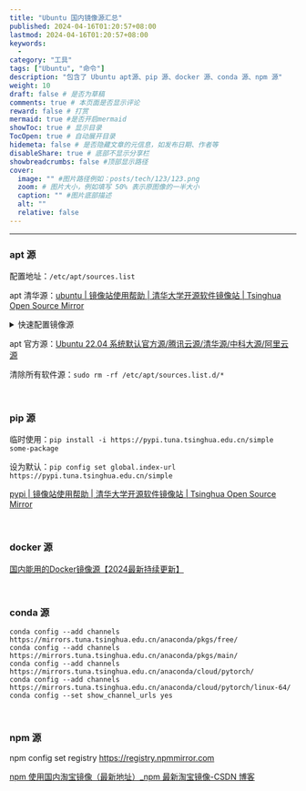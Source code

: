```yaml
---
title: "Ubuntu 国内镜像源汇总"
published: 2024-04-16T01:20:57+08:00
lastmod: 2024-04-16T01:20:57+08:00
keywords:
  -
category: "工具"
tags: ["Ubuntu", "命令"]
description: "包含了 Ubuntu apt源、pip 源、docker 源、conda 源、npm 源"
weight: 10
draft: false # 是否为草稿
comments: true # 本页面是否显示评论
reward: false # 打赏
mermaid: true #是否开启mermaid
showToc: true # 显示目录
TocOpen: true # 自动展开目录
hidemeta: false # 是否隐藏文章的元信息，如发布日期、作者等
disableShare: true # 底部不显示分享栏
showbreadcrumbs: false #顶部显示路径
cover:
  image: "" #图片路径例如：posts/tech/123/123.png
  zoom: # 图片大小，例如填写 50% 表示原图像的一半大小
  caption: "" #图片底部描述
  alt: ""
  relative: false
---
```



---

### apt 源

配置地址：`/etc/apt/sources.list`

apt 清华源：[ubuntu | 镜像站使用帮助 | 清华大学开源软件镜像站 | Tsinghua Open Source Mirror](https://mirrors.tuna.tsinghua.edu.cn/help/ubuntu/)

<details>
<summary>快速配置镜像源</summary>

1. Ubuntu 20.04 LTS

```shell
sudo sh -c 'echo "deb https://mirrors.tuna.tsinghua.edu.cn/ubuntu/ focal main restricted universe multiverse
deb https://mirrors.tuna.tsinghua.edu.cn/ubuntu/ focal-updates main restricted universe multiverse
deb https://mirrors.tuna.tsinghua.edu.cn/ubuntu/ focal-backports main restricted universe multiverse
deb http://security.ubuntu.com/ubuntu/ focal-security main restricted universe multiverse" > /etc/apt/sources.list'
```

2. Ubuntu 22.04 LTS

```shell
sudo sh -c 'echo "deb https://mirrors.tuna.tsinghua.edu.cn/ubuntu/ jammy main restricted universe multiverse
deb https://mirrors.tuna.tsinghua.edu.cn/ubuntu/ jammy-updates main restricted universe multiverse
deb https://mirrors.tuna.tsinghua.edu.cn/ubuntu/ jammy-backports main restricted universe multiverse
deb http://security.ubuntu.com/ubuntu/ jammy-security main restricted universe multiverse" > /etc/apt/sources.list'
```

</details>

apt 官方源：[Ubuntu 22.04 系统默认官方源/腾讯云源/清华源/中科大源/阿里云源](https://wph.im/213.html)

清除所有软件源：`sudo rm -rf /etc/apt/sources.list.d/*`

<br>

### pip 源

临时使用：`pip install -i https://pypi.tuna.tsinghua.edu.cn/simple some-package`

设为默认：`pip config set global.index-url https://pypi.tuna.tsinghua.edu.cn/simple`

[pypi | 镜像站使用帮助 | 清华大学开源软件镜像站 | Tsinghua Open Source Mirror](https://mirrors.tuna.tsinghua.edu.cn/help/pypi/)

<br>

### docker 源

[国内能用的Docker镜像源【2024最新持续更新】](https://blog.csdn.net/u014390502/article/details/143472743)

<br>

### conda 源

```shell
conda config --add channels https://mirrors.tuna.tsinghua.edu.cn/anaconda/pkgs/free/
conda config --add channels https://mirrors.tuna.tsinghua.edu.cn/anaconda/pkgs/main/
conda config --add channels https://mirrors.tuna.tsinghua.edu.cn/anaconda/cloud/pytorch/
conda config --add channels https://mirrors.tuna.tsinghua.edu.cn/anaconda/cloud/pytorch/linux-64/
conda config --set show_channel_urls yes
```

<br>

### npm 源

npm config set registry https://registry.npmmirror.com

[npm 使用国内淘宝镜像（最新地址）\_npm 最新淘宝镜像-CSDN 博客](https://blog.csdn.net/chaoPerson/article/details/136121885)

<br>
